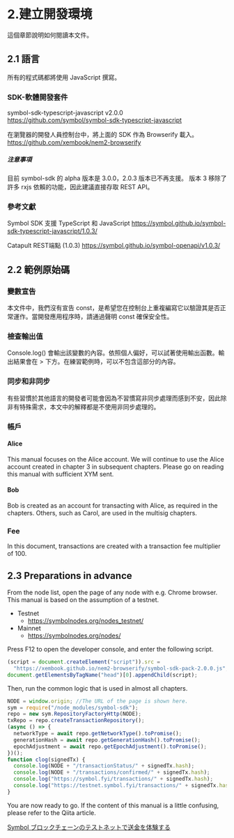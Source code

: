 # 2.建立開發環境

這個章節說明如何閱讀本文件。

## 2.1 語言

所有的程式碼都將使用 JavaScript 撰寫。

### SDK-軟體開發套件

symbol-sdk-typescript-javascript v2.0.0  
https://github.com/symbol/symbol-sdk-typescript-javascript

在瀏覽器的開發人員控制台中，將上面的 SDK 作為 Browserify 載入。
https://github.com/xembook/nem2-browserify

##### 注意事項

目前 symbol-sdk 的 alpha 版本是 3.0.0，2.0.3 版本已不再支援。
版本 3 移除了許多 rxjs 依賴的功能，因此建議直接存取 REST API。

### 參考文獻

Symbol SDK 支援 TypeScript 和 JavaScript
https://symbol.github.io/symbol-sdk-typescript-javascript/1.0.3/

Catapult REST端點 (1.0.3)
https://symbol.github.io/symbol-openapi/v1.0.3/

## 2.2 範例原始碼

### 變數宣告

本文件中，我們沒有宣告 const，是希望您在控制台上重複編寫它以驗證其是否正常運作。當開發應用程序時，請通過聲明 const 確保安全性。

### 檢查輸出值

Console.log() 會輸出該變數的內容。依照個人偏好，可以試著使用輸出函數。輸出結果會在 > 下方。在練習範例時，可以不包含這部分的內容。

### 同步和非同步

有些習慣於其他語言的開發者可能會因為不習慣寫非同步處理而感到不安，因此除非有特殊需求，本文中的解釋都是不使用非同步處理的。

### 帳戶

#### Alice

This manual focuses on the Alice account. We will continue to use the Alice account created in chapter 3 in subsequent chapters. Please go on reading this manual with sufficient XYM sent.

#### Bob

Bob is created as an account for transacting with Alice, as required in the chapters. Others, such as Carol, are used in the multisig chapters.

### Fee

In this document, transactions are created with a transaction fee multiplier of 100.

## 2.3 Preparations in advance

From the node list, open the page of any node with e.g. Chrome browser. This manual is based on the assumption of a testnet.

- Testnet
  - https://symbolnodes.org/nodes_testnet/
- Mainnet
  - https://symbolnodes.org/nodes/

Press F12 to open the developer console, and enter the following script.

```js
(script = document.createElement("script")).src =
  "https://xembook.github.io/nem2-browserify/symbol-sdk-pack-2.0.0.js";
document.getElementsByTagName("head")[0].appendChild(script);
```

Then, run the common logic that is used in almost all chapters.

```js
NODE = window.origin; //The URL of the page is shown here.
sym = require("/node_modules/symbol-sdk");
repo = new sym.RepositoryFactoryHttp(NODE);
txRepo = repo.createTransactionRepository();
(async () => {
  networkType = await repo.getNetworkType().toPromise();
  generationHash = await repo.getGenerationHash().toPromise();
  epochAdjustment = await repo.getEpochAdjustment().toPromise();
})();
function clog(signedTx) {
  console.log(NODE + "/transactionStatus/" + signedTx.hash);
  console.log(NODE + "/transactions/confirmed/" + signedTx.hash);
  console.log("https://symbol.fyi/transactions/" + signedTx.hash);
  console.log("https://testnet.symbol.fyi/transactions/" + signedTx.hash);
}
```

You are now ready to go.
If the content of this manual is a little confusing, please refer to the Qiita article.

[Symbol ブロックチェーンのテストネットで送金を体験する](https://qiita.com/nem_takanobu/items/e2b1f0aafe7a2df0fe1b)
